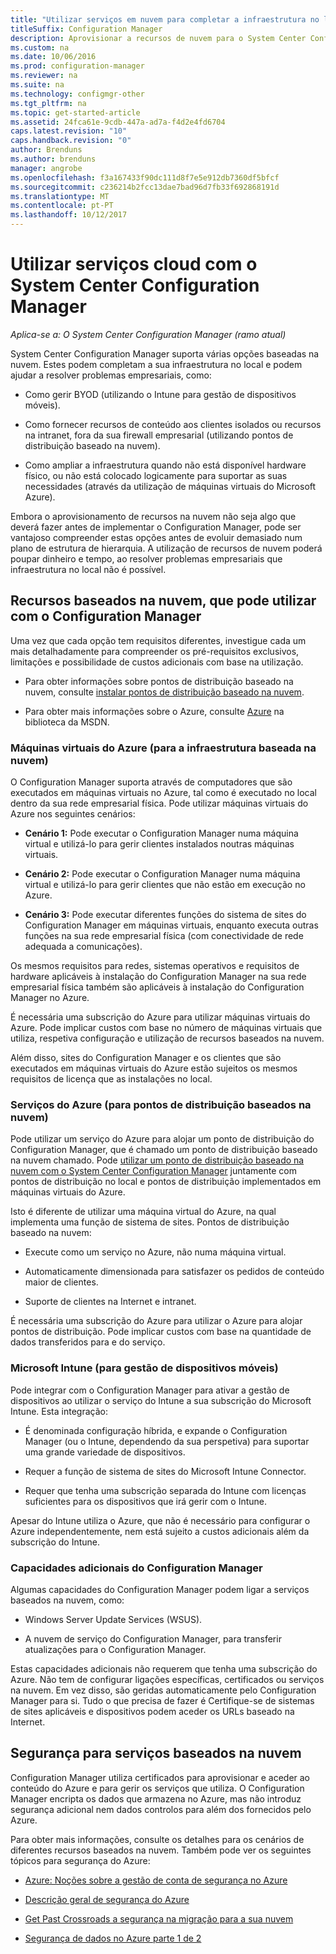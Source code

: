 ```yaml
---
title: "Utilizar serviços em nuvem para completar a infraestrutura no local"
titleSuffix: Configuration Manager
description: Aprovisionar a recursos de nuvem para o System Center Configuration Manager, para complementar a sua infraestrutura no local.
ms.custom: na
ms.date: 10/06/2016
ms.prod: configuration-manager
ms.reviewer: na
ms.suite: na
ms.technology: configmgr-other
ms.tgt_pltfrm: na
ms.topic: get-started-article
ms.assetid: 24fca61e-9cdb-447a-ad7a-f4d2e4fd6704
caps.latest.revision: "10"
caps.handback.revision: "0"
author: Brenduns
ms.author: brenduns
manager: angrobe
ms.openlocfilehash: f3a167433f90dc111d8f7e5e912db7360df5bfcf
ms.sourcegitcommit: c236214b2fcc13dae7bad96d7fb33f692868191d
ms.translationtype: MT
ms.contentlocale: pt-PT
ms.lasthandoff: 10/12/2017
---
```

# <a name="use-cloud-services-with-system-center-configuration-manager"></a>Utilizar serviços cloud com o System Center Configuration Manager

*Aplica-se a: O System Center Configuration Manager (ramo atual)*

System Center Configuration Manager suporta várias opções baseadas na nuvem. Estes podem completam a sua infraestrutura no local e podem ajudar a resolver problemas empresariais, como:  

-   Como gerir BYOD (utilizando o Intune para gestão de dispositivos móveis).  

-   Como fornecer recursos de conteúdo aos clientes isolados ou recursos na intranet, fora da sua firewall empresarial (utilizando pontos de distribuição baseado na nuvem).  

-   Como ampliar a infraestrutura quando não está disponível hardware físico, ou não está colocado logicamente para suportar as suas necessidades (através da utilização de máquinas virtuais do Microsoft Azure).  

Embora o aprovisionamento de recursos na nuvem não seja algo que deverá fazer antes de implementar o Configuration Manager, pode ser vantajoso compreender estas opções antes de evoluir demasiado num plano de estrutura de hierarquia. A utilização de recursos de nuvem poderá poupar dinheiro e tempo, ao resolver problemas empresariais que infraestrutura no local não é possível.  

## <a name="cloud-based-resources-you-can-use-with-configuration-manager"></a>Recursos baseados na nuvem, que pode utilizar com o Configuration Manager  
 Uma vez que cada opção tem requisitos diferentes, investigue cada um mais detalhadamente para compreender os pré-requisitos exclusivos, limitações e possibilidade de custos adicionais com base na utilização.  

-   Para obter informações sobre pontos de distribuição baseado na nuvem, consulte [instalar pontos de distribuição baseado na nuvem](/sccm/core/servers/deploy/configure/install-cloud-based-distribution-points-in-microsoft-azure).

-   Para obter mais informações sobre o Azure, consulte [Azure](http://go.microsoft.com/fwlink/p/?LinkId=262965) na biblioteca da MSDN.  

### <a name="azure-virtual-machines-for-cloud-based-infrastructure"></a>Máquinas virtuais do Azure (para a infraestrutura baseada na nuvem)  
 O Configuration Manager suporta através de computadores que são executados em máquinas virtuais no Azure, tal como é executado no local dentro da sua rede empresarial física. Pode utilizar máquinas virtuais do Azure nos seguintes cenários:  

-   **Cenário 1:** Pode executar o Configuration Manager numa máquina virtual e utilizá-lo para gerir clientes instalados noutras máquinas virtuais.  

-   **Cenário 2:** Pode executar o Configuration Manager numa máquina virtual e utilizá-lo para gerir clientes que não estão em execução no Azure.  

-   **Cenário 3:** Pode executar diferentes funções do sistema de sites do Configuration Manager em máquinas virtuais, enquanto executa outras funções na sua rede empresarial física (com conectividade de rede adequada a comunicações).  

Os mesmos requisitos para redes, sistemas operativos e requisitos de hardware aplicáveis à instalação do Configuration Manager na sua rede empresarial física também são aplicáveis à instalação do Configuration Manager no Azure.  

É necessária uma subscrição do Azure para utilizar máquinas virtuais do Azure. Pode implicar custos com base no número de máquinas virtuais que utiliza, respetiva configuração e utilização de recursos baseados na nuvem.  

Além disso, sites do Configuration Manager e os clientes que são executados em máquinas virtuais do Azure estão sujeitos os mesmos requisitos de licença que as instalações no local.  

### <a name="azure-services-for-cloud-based-distribution-points"></a>Serviços do Azure (para pontos de distribuição baseados na nuvem)  
 Pode utilizar um serviço do Azure para alojar um ponto de distribuição do Configuration Manager, que é chamado um ponto de distribuição baseado na nuvem chamado. Pode [utilizar um ponto de distribuição baseado na nuvem com o System Center Configuration Manager](../../core/plan-design/hierarchy/use-a-cloud-based-distribution-point.md) juntamente com pontos de distribuição no local e pontos de distribuição implementados em máquinas virtuais do Azure.  

 Isto é diferente de utilizar uma máquina virtual do Azure, na qual implementa uma função de sistema de sites. Pontos de distribuição baseado na nuvem:  

-   Execute como um serviço no Azure, não numa máquina virtual.  

-   Automaticamente dimensionada para satisfazer os pedidos de conteúdo maior de clientes.  

-   Suporte de clientes na Internet e intranet.  

É necessária uma subscrição do Azure para utilizar o Azure para alojar pontos de distribuição. Pode implicar custos com base na quantidade de dados transferidos para e do serviço.  

### <a name="microsoft-intune-for-mobile-device-management"></a>Microsoft Intune (para gestão de dispositivos móveis)  
 Pode integrar com o Configuration Manager para ativar a gestão de dispositivos ao utilizar o serviço do Intune a sua subscrição do Microsoft Intune. Esta integração:  

-   É denominada configuração híbrida, e expande o Configuration Manager (ou o Intune, dependendo da sua perspetiva) para suportar uma grande variedade de dispositivos.  

-   Requer a função de sistema de sites do Microsoft Intune Connector.  

-   Requer que tenha uma subscrição separada do Intune com licenças suficientes para os dispositivos que irá gerir com o Intune.  

Apesar do Intune utiliza o Azure, que não é necessário para configurar o Azure independentemente, nem está sujeito a custos adicionais além da subscrição do Intune.  

### <a name="additional-configuration-manager-capabilities"></a>Capacidades adicionais do Configuration Manager  
 Algumas capacidades do Configuration Manager podem ligar a serviços baseados na nuvem, como:  

-   Windows Server Update Services (WSUS).  

-   A nuvem de serviço do Configuration Manager, para transferir atualizações para o Configuration Manager.  

Estas capacidades adicionais não requerem que tenha uma subscrição do Azure. Não tem de configurar ligações específicas, certificados ou serviços na nuvem. Em vez disso, são geridas automaticamente pelo Configuration Manager para si. Tudo o que precisa de fazer é Certifique-se de sistemas de sites aplicáveis e dispositivos podem aceder os URLs baseado na Internet.  

##  <a name="BKMK_CloudSec"></a>Segurança para serviços baseados na nuvem  
 Configuration Manager utiliza certificados para aprovisionar e aceder ao conteúdo do Azure e para gerir os serviços que utiliza. O Configuration Manager encripta os dados que armazena no Azure, mas não introduz segurança adicional nem dados controlos para além dos fornecidos pelo Azure.  

 Para obter mais informações, consulte os detalhes para os cenários de diferentes recursos baseados na nuvem. Também pode ver os seguintes tópicos para segurança do Azure:  

-   [Azure: Noções sobre a gestão de conta de segurança no Azure](http://go.microsoft.com/fwlink/p/?LinkId=262968)  

-   [Descrição geral de segurança do Azure](http://go.microsoft.com/fwlink/p/?LinkId=262970)  

-   [Get Past Crossroads a segurança na migração para a sua nuvem](http://go.microsoft.com/fwlink/p/?LinkId=262971)  

-   [Segurança de dados no Azure parte 1 de 2](http://go.microsoft.com/fwlink/p/?LinkId=262974)  
